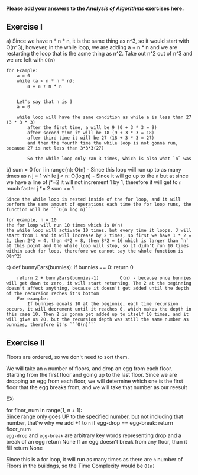 #### Please add your answers to the ***Analysis of  Algorithms*** exercises here.

## Exercise I

a)
    Since we have n * n * n, it is the same thing as n^3, so it would start with O(n^3), however, in the while loop, we are adding a + n * n and we are restarting the loop
    that is the asme thing as n^2. Take out n^2 out of n^3 and we are left with ```O(n)```
    
    for Example:
        a = 0
        while (a < n * n * n):
            a = a + n * n
        
        
        Let's say that n is 3
        a = 0

        while loop will have the same condition as while a is less than 27 (3 * 3 * 3)
            after the first time, a will be 9 (0 + 3 * 3 = 9)
            after second time it will be 18 (9 + 3 * 3 = 18)
            after third time it will be 27 (18 + 3 * 3 = 27)
            and then the fourth time the while loop is not gonna run, because 27 is not less than 3*3*3(27)

            So the while loop only ran 3 times, which is also what `n` was

b)
    sum = 0
    for i in range(n):      O(n) - Since this loop will run up to as many times as `n` 
      j = 1
      while j < n:          O(log n) - Since it will go up to the `n` but at since we have a line of j*=2 it will not increment 1 by 1, therefore it will get to `n` much faster
        j *= 2
        sum += 1
    
    Since the while loop is nested inside of the for loop, and it will perform the same amount of operations each time the for loop runs, the function will be ```O(n log n)```
    
    for example, n = 10
    the for loop will run 10 times which is O(n)
    the while loop will activate 10 times, but every time it loops, J will start from 1 and it will increase by 2 times, so first we have 1 * 2 = 2, then 2*2 = 4, then 4*2 = 8, then 8*2 = 16 which is larger than `n` at this point and the while loop will stop, so it didn't run 10 times within each for loop, therefore we cannot say the whole function is O(n^2)


c)
    def bunnyEars(bunnies):
        if bunnies == 0:
            return 0

        return 2 + bunnyEars(bunnies-1)        O(n) - because once bunnies will get down to zero, it will start returning. The 2 at the beginning doesn't affect anything, because it doesn't get added until the depth of the recursion reches it's bottom
        For example:
            If bunnies equals 10 at the beginnig, each time recursion occurs, it will decrement until it reaches 0, which makes the depth in this case 10. Then 2 is gonna get added up to itself 10 times, and it will give us 20, but the recursion depth was still the same number as bunnies, therefore it's ```O(n)```

## Exercise II

Floors are ordered, so we don't need to sort them.

We will take an `n` number of floors, and drop an egg from each floor. Starting from the first floor
and going up to the last floor. Since we are dropping an egg from each floor, we will determine which one is the first floor that the egg breaks from, and we will take that number as our reesult

EX:

for floor_num in range(1, n + 1):  
                                    Since range only goes UP to the specified number, but not including that number, that'w why we add +1 to `n`
    if egg-drop == egg-break:
        return floor_num            
                                    `egg-drop` and `egg-break` are arbitrary key words representing drop and a break of an egg
    return None
                                    If an egg doesn't break from any floor, than it fill return None

Since this is a for loop, it will run as many times as there are `n` number of Floors in the buildngs, so the Time Complexity would be ```O(n)```


